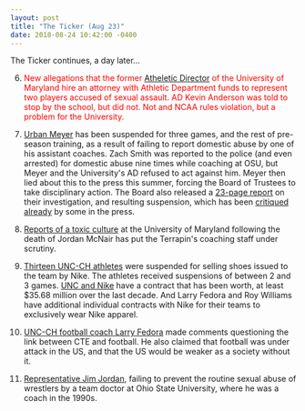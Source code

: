 ```yaml
---
layout: post
title: "The Ticker (Aug 23)"
date: 2018-08-24 10:42:00 -0400
---
```


The Ticker continues, a day later...

6. <span style="color:red">New allegations that the former [Atheletic
   Director](http://www.baltimoresun.com/sports/terps/tracking-the-terps/bs-sp-anderson-diamondback-lawyer-0823-story.html)
   of the University of Maryland hire an attorney with Athletic Department
   funds to represent two players accused of sexual assault. AD Kevin Anderson
   was told to stop by the school, but did not. Not and NCAA rules violation,
   but a problem for the University.</span>

5. [Urban
   Meyer](https://www.usatoday.com/story/sports/ncaaf/bigten/2018/08/22/ohio-state-suspends-urban-meyer-investigation/1018477002/)
   has been suspended for three games, and the rest of pre-season
   training, as a result of failing to report domestic abuse by one of his
   assistant coaches. Zach Smith was reported to the police (and even
   arrested) for domestic abuse nine times while coaching at OSU, but
   Meyer and the University's AD refused to act against him. Meyer then
   lied about this to the press this summer, forcing the Board of Trustees
   to take disciplinary action. The Board also released a [23-page
   report](https://www.landgrantholyland.com/2018/8/23/17757500/ohio-state-urban-meyer-report-independent-investigation-findings)
   on their investigation, and resulting suspension, which has been
   [critiqued
   already](https://www.usatoday.com/story/sports/columnist/brennan/2018/08/22/urban-meyer-remains-ohio-state-coach-loses-moral-high-ground-domestic-assault/1065039002/)
   by some in the press.

4. [Reports of a toxic
   culture](https://www.cbssports.com/college-football/news/maryland-football-athletic-staffers-placed-on-leave-amid-report-of-harmful-culture/)
   at the University of Maryland following the death of Jordan McNair has
   put the Terrapin's coaching staff under scrutiny.

3. [Thirteen UNC-CH
   athletes](https://www.sbnation.com/college-football/2018/8/6/17597834/north-carolina-football-suspensions-players)
   were suspended for selling shoes issued to the team by Nike. The athletes received suspensions of between 2 and
   3 games. [UNC and
   Nike](https://www.newsobserver.com/sports/college/acc/unc/article198024869.html)
   have a contract that has been worth, at least \$35.68 million over the
   last decade. And Larry Fedora and Roy Williams have additional
   individual contracts with Nike for their teams to exclusively wear Nike
   apparel. 

2. [UNC-CH football coach Larry
   Fedora](https://www.washingtonpost.com/news/early-lead/wp/2018/07/18/unc-coach-larry-fedora-criticized-after-questioning-footballs-link-with-cte/?noredirect=on&utm_term=.0bbc2abb4f2d)
   made comments questioning the link between CTE and football. He also
   claimed that football was under attack in the US, and that the US would
   be weaker as a society without it.

1. [Representative Jim
   Jordan](https://www.rollingstone.com/politics/politics-news/jim-jordan-ohio-state-700578/),
   failing to prevent the routine sexual abuse of wrestlers by a team
   doctor at Ohio State University, where he was a coach in the 1990s.



